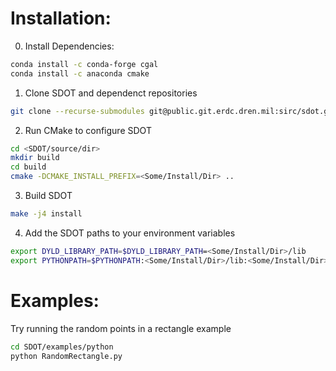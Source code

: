 # Installation:

0. Install Dependencies:
 
```bash
conda install -c conda-forge cgal
conda install -c anaconda cmake
```

1. Clone SDOT and dependenct repositories

```bash
git clone --recurse-submodules git@public.git.erdc.dren.mil:sirc/sdot.git
```

2. Run CMake to configure SDOT

```bash
cd <SDOT/source/dir>
mkdir build
cd build
cmake -DCMAKE_INSTALL_PREFIX=<Some/Install/Dir> ..
```

3. Build SDOT

```bash
make -j4 install
```

4. Add the SDOT paths to your environment variables 

```bash
export DYLD_LIBRARY_PATH=$DYLD_LIBRARY_PATH=<Some/Install/Dir>/lib
export PYTHONPATH=$PYTHONPATH:<Some/Install/Dir>/lib:<Some/Install/Dir>/lib/python/
```
    
# Examples:
Try running the random points in a rectangle example

```bash
cd SDOT/examples/python
python RandomRectangle.py
```